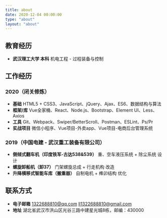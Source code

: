 ```yaml
---
title: about
date: 2020-12-04 00:00:00
type: "about"
layout: "about"
---
```


## 教育经历
* <b>武汉理工大学 本科</b>
机电工程 - 过程装备与控制

## 工作经历
### 2020（闭关修炼）
* <b>基础</b>
HTML5 + CSS3、JavaScript、jQuery、Ajax、ES6、数据结构与算法
* <b>框架/库</b>
Vue全家桶、React、Node.js、Bootstrap、Element UI、Less、Axios
* <b>工具</b>
Git、Webpack、Swiper/BetterScroll、Postman、ESLint、Ps/Pr
* <b>实战项目</b>
微信小程序、Vue项目-外卖app、Vue项目-电商后台管理系统

### 2019（中国电建 - 武汉重工装备有限公司）
* <b>侧倾式翻车机（印度铁军-古达538&539）</b>
重、空车液压系统 + 除尘系统 设计
* <b>螺旋卸船机（卸37）</b>
门架螺旋总成 + 行走机构 改造
* <b>升降横移式智能车库（搬重器）</b>
自制电机 + 榫卯结构 优化

## 联系方式
* <b>电子邮箱</b>
1322688810@qq.com
ll1322688810@gmail.com
* <b>地址</b>
湖北省武汉市洪山区光谷三路中建星光城8栋，邮编：430000